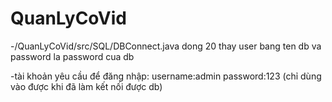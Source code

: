 # QuanLyCoVid
-/QuanLyCoVid/src/SQL/DBConnect.java dong 20 thay user bang ten db va password la password cua db

-tài khoản yêu cầu để đăng nhập:
username:admin
password:123
(chỉ dùng vào được khi đã làm kết nối được db)